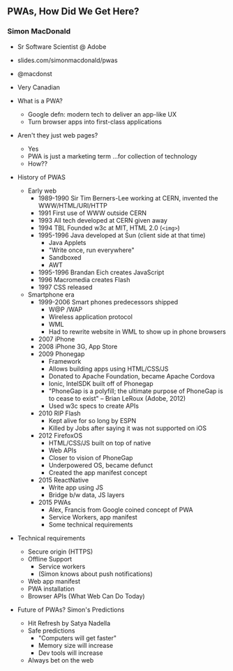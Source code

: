 ## PWAs, How Did We Get Here?
### Simon MacDonald

- Sr Software Scientist @ Adobe
- slides.com/simonmacdonald/pwas
- @macdonst
- Very Canadian

- What is a PWA?
  - Google defn: modern tech to deliver an app-like UX
  - Turn browser apps into first-class applications
- Aren't they just web pages?
  - Yes
  - PWA is just a marketing term …for collection of technology
  - How??
- History of PWAS
  - Early web
    - 1989-1990 Sir Tim Berners-Lee working at CERN, invented the WWW/HTML/URI/HTTP
    - 1991 First use of WWW outside CERN
    - 1993 All tech developed at CERN given away
    - 1994 TBL Founded w3c at MIT, HTML 2.0 (`<img>`)
    - 1995-1996 Java developed at Sun (client side at that time)
      - Java Applets
      - "Write once, run everywhere"
      - Sandboxed
      - AWT
    - 1995-1996 Brandan Eich creates JavaScript
    - 1996 Macromedia creates Flash
    - 1997 CSS released
  - Smartphone era
    - 1999-2006 Smart phones predecessors shipped
      - W@P /WAP
      - Wireless application protocol
      - WML
      - Had to rewrite website in WML to show up in phone browsers
    - 2007 iPhone
    - 2008 iPhone 3G, App Store
    - 2009 Phonegap
      - Framework
      - Allows building apps using HTML/CSS/JS
      - Donated to Apache Foundation, became Apache Cordova
      - Ionic, IntelSDK built off of Phonegap
      - "PhoneGap is a polyfill; the ultimate purpose of PhoneGap is to cease to exist" – Brian LeRoux (Adobe, 2012)
      - Used w3c specs to create APIs
    - 2010 RIP Flash
      - Kept alive for so long by ESPN
      - Killed by Jobs after saying it was not supported on iOS
    - 2012 FirefoxOS
      - HTML/CSS/JS built on top of native
      - Web APIs
      - Closer to vision of PhoneGap
      - Underpowered OS, became defunct
      - Created the app manifest concept
    - 2015 ReactNative
      - Write app using JS
      - Bridge b/w data, JS layers
    - 2015 PWAs
      - Alex, Francis from Google coined concept of PWA
      - Service Workers, app manifest
      - Some technical requirements
- Technical requirements
  - Secure origin (HTTPS)
  - Offline Support
    - Service workers
    - (Simon knows about push notifications)
  - Web app manifest
  - PWA installation
  - Browser APIs (What Web Can Do Today)
- Future of PWAs? Simon's Predictions
  - Hit Refresh by Satya Nadella
  - Safe predictions
    - "Computers will get faster"
    - Memory size will increase
    - Dev tools will increase
  - Always bet on the web